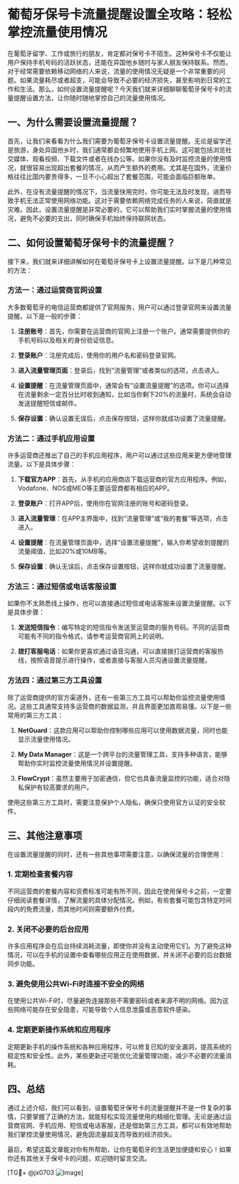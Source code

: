 # 葡萄牙保号卡流量提醒设置全攻略：轻松掌控流量使用情况

在葡萄牙留学、工作或旅行的朋友，肯定都对保号卡不陌生。这种保号卡不仅能让用户保持手机号码的活跃状态，还能在异国他乡随时与家人朋友保持联系。然而，对于经常需要依赖移动网络的人来说，流量的使用情况无疑是一个非常重要的问题。如果流量耗尽或者超支，可能会导致不必要的经济损失，甚至影响到日常的工作和生活。那么，如何设置流量提醒呢？今天我们就来详细聊聊葡萄牙保号卡的流量提醒设置方法，让你随时随地掌控自己的流量使用情况。

## 一、为什么需要设置流量提醒？

首先，让我们来看看为什么我们需要为葡萄牙保号卡设置流量提醒。无论是留学还是旅游，身处异国他乡时，我们通常都会频繁地使用手机上网。这可能包括浏览社交媒体、观看视频、下载文件或者在线办公等。如果你没有及时监控流量的使用情况，就很容易出现超出套餐的情况，从而产生额外的费用。尤其是在国外，流量价格往往比国内要贵得多，一旦不小心超出了套餐范围，可能会面临巨额账单。

此外，在没有流量提醒的情况下，当流量快用完时，你可能无法及时发现，进而导致手机无法正常使用网络功能。这对于需要依赖网络完成任务的人来说，简直就是灾难。因此，设置流量提醒是非常必要的，它可以帮助我们实时掌握流量的使用情况，避免不必要的支出，同时确保手机始终保持联网状态。

## 二、如何设置葡萄牙保号卡的流量提醒？

接下来，我们就来详细讲解如何在葡萄牙保号卡上设置流量提醒。以下是几种常见的方法：

### 方法一：通过运营商官网设置

大多数葡萄牙的电信运营商都提供了官网服务，用户可以通过登录官网来设置流量提醒。以下是一般的步骤：

1. **注册账号**：首先，你需要在运营商的官网上注册一个账户。通常需要提供你的手机号码以及相关的身份验证信息。
   
2. **登录账户**：注册完成后，使用你的用户名和密码登录官网。

3. **进入流量管理页面**：登录后，找到“流量管理”或者类似的选项，点击进入。

4. **设置提醒**：在流量管理页面中，通常会有“设置流量提醒”的选项。你可以选择在流量剩余一定百分比时收到通知，比如当你剩下20%的流量时，系统会自动发送提醒短信或邮件。

5. **保存设置**：确认设置无误后，点击保存按钮，这样你就成功设置了流量提醒。

### 方法二：通过手机应用设置

许多运营商还推出了自己的手机应用程序，用户可以通过这些应用来更方便地管理流量。以下是具体步骤：

1. **下载官方APP**：首先，从手机的应用商店下载运营商的官方应用程序。例如，Vodafone、NOS或MEO等主要运营商都有相应的APP。

2. **登录账户**：打开APP后，使用你在官网注册的账号和密码登录。

3. **进入流量管理**：在APP主界面中，找到“流量管理”或“我的套餐”等选项，点击进入。

4. **设置提醒**：在流量管理页面中，选择“设置流量提醒”，输入你希望收到提醒的流量阈值，比如20%或10MB等。

5. **保存设置**：确认无误后，点击保存设置按钮，这样你就成功设置了流量提醒。

### 方法三：通过短信或电话客服设置

如果你不太熟悉线上操作，也可以直接通过短信或电话客服来设置流量提醒。以下是具体步骤：

1. **发送短信指令**：编写特定的短信指令发送至运营商的服务号码。不同的运营商可能有不同的指令格式，请参考运营商官网上的说明。

2. **拨打客服电话**：如果你更喜欢通过语音沟通，可以直接拨打运营商的客服热线，按照语音提示进行操作，或者直接与客服人员沟通设置流量提醒。

### 方法四：通过第三方工具设置

除了运营商提供的官方渠道外，还有一些第三方工具可以帮助你监控流量使用情况。这些工具通常支持多运营商的数据监测，并且界面更加直观易懂。以下是一些常用的第三方工具：

1. **NetGuard**：这款应用可以帮助你控制哪些应用可以使用数据流量，同时也能显示流量使用情况。

2. **My Data Manager**：这是一个跨平台的流量管理工具，支持多种语言，能够帮助你实时监控流量使用情况并设置提醒。

3. **FlowCrypt**：虽然主要用于加密通信，但它也具备流量监控的功能，适合对隐私保护有较高要求的用户。

使用这些第三方工具时，需要注意保护个人隐私，确保只使用官方认证的安全软件。

## 三、其他注意事项

在设置流量提醒的同时，还有一些其他事项需要注意，以确保流量的合理使用：

### 1. 定期检查套餐内容

不同运营商的套餐内容和资费标准可能有所不同，因此在使用保号卡之前，一定要仔细阅读套餐详情，了解流量的具体分配情况。例如，有些套餐可能包含特定时间段内的免费流量，而其他时间则需要额外付费。

### 2. 关闭不必要的后台应用

许多应用程序会在后台持续消耗流量，即使你并没有主动使用它们。为了避免这种情况，可以在手机的设置中查看哪些应用正在使用数据，并关闭不必要的后台数据同步功能。

### 3. 避免使用公共Wi-Fi时连接不安全的网络

在使用公共Wi-Fi时，尽量避免连接那些不需要密码或者来源不明的网络。因为这些网络可能存在安全隐患，可能导致个人信息泄露或恶意软件感染。

### 4. 定期更新操作系统和应用程序

定期更新手机的操作系统和各种应用程序，可以修复已知的安全漏洞，提高系统的稳定性和安全性。此外，某些更新还可能优化流量管理功能，减少不必要的流量消耗。

## 四、总结

通过上述介绍，我们可以看到，设置葡萄牙保号卡的流量提醒并不是一件复杂的事情，只要掌握了正确的方法，就能轻松实现流量使用的精细化管理。无论是通过运营商官网、手机应用、短信或电话客服，还是借助第三方工具，都可以有效地帮助我们掌控流量使用情况，避免因流量超支而导致的经济损失。

最后，希望这篇文章能对你有所帮助，让你在葡萄牙的生活更加便捷和安心！如果你还有其他关于保号卡的问题，欢迎随时留言交流。

[TG💪+ @jx0703 ![Image](https://github.com/user-attachments/assets/dbca1d08-cadb-493c-b0ec-ad6f7a83f270)]
